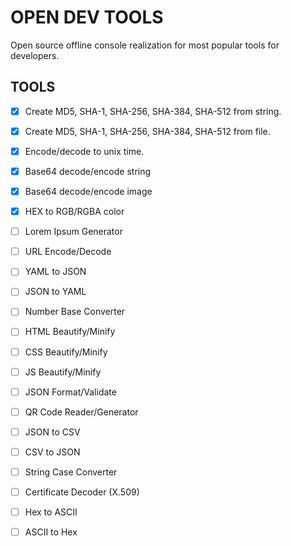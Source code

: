 # OPEN DEV TOOLS

Open source offline console realization for most popular tools for developers.

## TOOLS

- [x] Create MD5, SHA-1, SHA-256, SHA-384, SHA-512 from string.
- [x] Create MD5, SHA-1, SHA-256, SHA-384, SHA-512 from file.
- [x] Encode/decode to unix time.
- [x] Base64 decode/encode string
- [x] Base64 decode/encode image
- [x] HEX to RGB/RGBA color
- [ ] Lorem Ipsum Generator
- [ ] URL Encode/Decode
- [ ] YAML to JSON
- [ ] JSON to YAML
- [ ] Number Base Converter
- [ ] HTML Beautify/Minify
- [ ] CSS Beautify/Minify
- [ ] JS Beautify/Minify
- [ ] JSON Format/Validate
- [ ] QR Code Reader/Generator
- [ ] JSON to CSV
- [ ] CSV to JSON
- [ ] String Case Converter
- [ ] Certificate Decoder (X.509)
- [ ] Hex to ASCII
- [ ] ASCII to Hex


